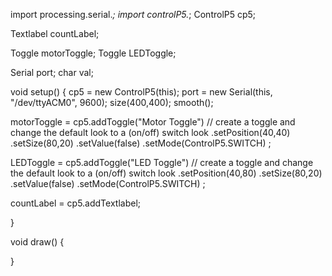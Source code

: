 import processing.serial.*;
import controlP5.*;
ControlP5 cp5;

Textlabel countLabel;

Toggle motorToggle;
Toggle LEDToggle;

Serial port;
char val;

void setup() 
{ 
  cp5 = new ControlP5(this);
  port = new Serial(this, "/dev/ttyACM0", 9600); 
  size(400,400);
  smooth();
  
  

  motorToggle = cp5.addToggle("Motor Toggle")   // create a toggle and change the default look to a (on/off) switch look
                 .setPosition(40,40)
                 .setSize(80,20)
                 .setValue(false)
                 .setMode(ControlP5.SWITCH)
                 ;         

  LEDToggle = cp5.addToggle("LED Toggle")   // create a toggle and change the default look to a (on/off) switch look
                 .setPosition(40,80)
                 .setSize(80,20)
                 .setValue(false)
                 .setMode(ControlP5.SWITCH)
                 ;                 
                 
  countLabel = cp5.addTextlabel;
              
                 
              
  }


void draw()
{
  
}                     





	

